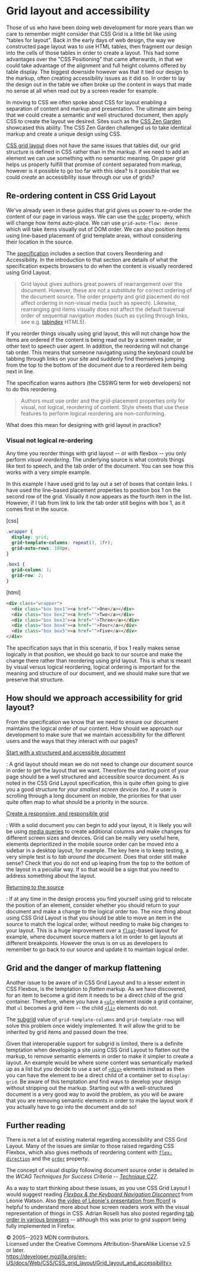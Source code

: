 Grid layout and accessibility
=============================

Those of us who have been doing web development for more years than we
care to remember might consider that CSS Grid is a little bit like using
\"tables for layout\". Back in the early days of web design, the way we
constructed page layout was to use HTML tables, then fragment our design
into the cells of those tables in order to create a layout. This had
some advantages over the \"CSS Positioning\" that came afterwards, in
that we could take advantage of the alignment and full height columns
offered by table display. The biggest downside however was that it tied
our design to the markup, often creating accessibility issues as it did
so. In order to lay the design out in the table we often broke up the
content in ways that made no sense at all when read out by a screen
reader for example.

In moving to CSS we often spoke about CSS for layout enabling a
separation of content and markup and presentation. The ultimate aim
being that we could create a semantic and well structured document, then
apply CSS to create the layout we desired. Sites such as the [CSS Zen
Garden](http://www.csszengarden.com/) showcased this ability. The CSS
Zen Garden challenged us to take identical markup and create a unique
design using CSS.

[CSS grid layout](css_grid_layout.md) does not have the same issues that
tables did, our grid structure is defined in CSS rather than in the
markup. If we need to add an element we can use something with no
semantic meaning. On paper grid helps us properly fulfill that promise
of content separated from markup, however is it possible to go too far
with this idea? Is it possible that we could *create* an accessibility
issue through our use of grids?

Re-ordering content in CSS Grid Layout
--------------------------------------

We\'ve already seen in these guides that grid gives us power to re-order
the content of our page in various ways. We can use the
[`order`](order.md) property, which will change how items auto-place. We
can use `grid-auto-flow: dense` which will take items visually out of
DOM order. We can also position items using line-based placement of grid
template areas, without considering their location in the source.

The
[specification](https://drafts.csswg.org/css-grid/#order-accessibility)
includes a section that covers Reordering and Accessibility. In the
introduction to that section are details of what the specification
expects browsers to do when the content is visually reordered using Grid
Layout.

> Grid layout gives authors great powers of rearrangement over the
> document. However, these are not a substitute for correct ordering of
> the document source. The order property and grid placement do not
> affect ordering in non-visual media (such as speech). Likewise,
> rearranging grid items visually does not affect the default traversal
> order of sequential navigation modes (such as cycling through links,
> see e.g.
> [tabindex](https://developer.mozilla.org/en-US/docs/Web/HTML/Global_attributes/tabindex)
> HTML5).

If you reorder things visually using grid layout, this will not change
how the items are ordered if the content is being read out by a screen
reader, or other text to speech user agent. In addition, the reordering
will not change tab order. This means that someone navigating using the
keyboard could be tabbing through links on your site and suddenly find
themselves jumping from the top to the bottom of the document due to a
reordered item being next in line.

The specification warns authors (the CSSWG term for web developers) not
to do this reordering.

> Authors must use order and the grid-placement properties only for
> visual, not logical, reordering of content. Style sheets that use
> these features to perform logical reordering are non-conforming.

What does this mean for designing with grid layout in practice?

### Visual not logical re-ordering

Any time you reorder things with grid layout -- or with flexbox -- you
only perform *visual reordering*. The underlying source is what controls
things like text to speech, and the tab order of the document. You can
see how this works with a very simple example.

In this example I have used grid to lay out a set of boxes that contain
links. I have used the line-based placement properties to position box 1
on the second row of the grid. Visually it now appears as the fourth
item in the list. However, if I tab from link to link the tab order
still begins with box 1, as it comes first in the source.

[css]

```css
.wrapper {
  display: grid;
  grid-template-columns: repeat(3, 1fr);
  grid-auto-rows: 100px;
}

.box1 {
  grid-column: 1;
  grid-row: 2;
}
```

[html]

```html
<div class="wrapper">
  <div class="box box1"><a href="">One</a></div>
  <div class="box box2"><a href="">Two</a></div>
  <div class="box box3"><a href="">Three</a></div>
  <div class="box box4"><a href="">Four</a></div>
  <div class="box box5"><a href="">Five</a></div>
</div>
```

The specification says that in this scenario, if box 1 really makes
sense logically in that position, we should go back to our source and
make the change there rather than reordering using grid layout. This is
what is meant by visual versus logical reordering, logical ordering is
important for the meaning and structure of our document, and we should
make sure that we preserve that structure.

How should we approach accessibility for grid layout?
-----------------------------------------------------

From the specification we know that we need to ensure our document
maintains the logical order of our content. How should we approach our
development to make sure that we maintain accessibility for the
different users and the ways that they interact with our pages?

[Start with a structured and accessible document](#start_with_a_structured_and_accessible_document)

:   A grid layout should mean we do not need to change our document
    source in order to get the layout that we want. Therefore the
    starting point of your page should be a well structured and
    accessible source document. As is noted in the CSS Grid Layout
    specification, this is quite often going to give you a good
    structure for *your smallest screen devices too*. If a user is
    scrolling through a long document on mobile, the priorities for that
    user quite often map to what should be a priority in the source.

[Create a responsive, and responsible grid](#create_a_responsive_and_responsible_grid)

:   With a solid document you can begin to add your layout, it is likely
    you will be using [media queries](css_media_queries.md) to create
    additional columns and make changes for different screen sizes and
    devices. Grid can be really very useful here, elements deprioritized
    in the mobile source order can be moved into a sidebar in a desktop
    layout, for example. The key here is to keep testing, a very simple
    test is to *tab around the document*. Does that order still make
    sense? Check that you do not end up leaping from the top to the
    bottom of the layout in a peculiar way. If so that would be a sign
    that you need to address something about the layout.

[Returning to the source](#returning_to_the_source)

:   If at any time in the design process you find yourself using grid to
    relocate the position of an element, consider whether you should
    return to your document and make a change to the logical order too.
    The nice thing about using CSS Grid Layout is that you should be
    able to move an item in the source to match the logical order,
    without needing to make big changes to your layout. This is a huge
    improvement over a [`float`](float.md)-based layout for example,
    where document source matters a lot in order to get layouts at
    different breakpoints. However the onus is on us as developers to
    remember to go back to our source and update it to maintain logical
    order.

Grid and the danger of markup flattening
----------------------------------------

Another issue to be aware of in CSS Grid Layout and to a lesser extent
in CSS Flexbox, is the temptation to *flatten* markup. As we have
discovered, for an item to become a grid item it needs to be a direct
child of the grid container. Therefore, where you have a
[`<ul>`](https://developer.mozilla.org/en-US/docs/Web/HTML/Element/ul)
element inside a grid container, *that* `ul` becomes a grid item -- the
child
[`<li>`](https://developer.mozilla.org/en-US/docs/Web/HTML/Element/li)
elements do not.

The [subgrid](subgrid.md) value of `grid-template-columns` and
`grid-template-rows` will solve this problem once widely implemented. It
will allow the grid to be inherited by grid items and passed down the
tree.

Given that interoperable support for subgrid is limited, there is a
definite temptation when developing a site using CSS Grid Layout to
flatten out the markup, to remove semantic elements in order to make it
simpler to create a layout. An example would be where some content was
semantically marked up as a list but you decide to use a set of
[`<div>`](https://developer.mozilla.org/en-US/docs/Web/HTML/Element/div)
elements instead as then you can have the element to be a direct child
of a container set to `display: grid`. Be aware of this temptation and
find ways to develop your design without stripping out the markup.
Starting out with a well-structured document is a very good way to avoid
the problem, as you will be aware that you are removing semantic
elements in order to make the layout work if you actually have to go
into the document and do so!

Further reading
---------------

There is not a lot of existing material regarding accessibility and CSS
Grid Layout. Many of the issues are similar to those raised regarding
CSS Flexbox, which also gives methods of reordering content with
[`flex-direction`](flex-direction.md) and the [`order`](order.md)
property.

The concept of visual display following document source order is
detailed in the *WCAG Techniques for Success Criteria -- [Technique
C27](https://www.w3.org/TR/WCAG20-TECHS/C27.html)*.

As a way to start thinking about these issues, as you use CSS Grid
Layout I would suggest reading *[Flexbox & the Keyboard Navigation
Disconnect](https://tink.uk/flexbox-the-keyboard-navigation-disconnect/)*
from Léonie Watson. Also [the video of Léonie\'s presentation from
ffconf](https://www.youtube.com/watch?v=spxT2CmHoPk) is helpful to
understand more about how screen readers work with the visual
representation of things in CSS. Adrian Roselli has also posted
regarding [tab order in various
browsers](https://adrianroselli.com/2015/10/html-source-order-vs-css-display-order.html)
-- although this was prior to grid support being fully implemented in
Firefox.

© 2005--2023 MDN contributors.\
Licensed under the Creative Commons Attribution-ShareAlike License v2.5
or later.\
https://developer.mozilla.org/en-US/docs/Web/CSS/CSS_grid_layout/Grid_layout_and_accessibility>
